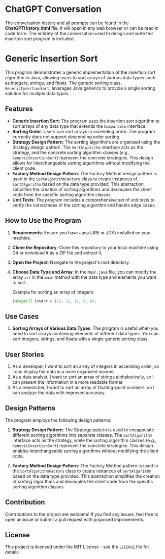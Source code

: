 # ChatGPT Conversation

The conversation history and all prompts can be found in the **ChatGPTHistory.html** file, it will open in any web browser or can be read in code form. The entirety of the conversation used to design and write this insertion sort program is included.

# Generic Insertion Sort

This program demonstrates a generic implementation of the insertion sort algorithm in Java, allowing users to sort arrays of various data types such as integers, strings, and floats. The generic sorting class, `GenericInsertionSort`, leverages Java generics to provide a single sorting solution for multiple data types.

## Features

- **Generic Insertion Sort**: The program uses the insertion sort algorithm to sort arrays of any data type that extends the `Comparable` interface.
- **Sorting Order**: Users can sort arrays in ascending order. The program currently does not support descending order sorting.
- **Strategy Design Pattern**: The sorting algorithms are organized using the Strategy design pattern. The `SortAlgorithm` interface acts as the strategy, and the concrete sorting algorithm classes (e.g., `GenericInsertionSort`) represent the concrete strategies. This design allows for interchangeable sorting algorithms without modifying the client code.
- **Factory Method Design Pattern**: The Factory Method design pattern is used in the `SortAlgorithmFactory` class to create instances of `SortAlgorithm` based on the data type provided. This abstraction simplifies the creation of sorting algorithms and decouples the client code from the specific sorting algorithm classes.
- **Unit Tests**: The program includes a comprehensive set of unit tests to verify the correctness of the sorting algorithm and handle edge cases.

## How to Use the Program

1. **Requirements**: Ensure you have Java (JRE or JDK) installed on your machine.

2. **Clone the Repository**: Clone this repository to your local machine using Git or download it as a ZIP file and extract it.

3. **Open the Project**: Navigate to the project's root directory.

4. **Choose Data Type and Array**: In the `Main.java` file, you can modify the array `arr` in the `main` method with the data type and elements you want to sort.

   Example for sorting an array of integers:
   ```java
   Integer[] intArr = {12, 11, 13, 5, 6};

## Use Cases

1. **Sorting Arrays of Various Data Types**: The program is useful when you need to sort arrays containing elements of different data types. You can sort integers, strings, and floats with a single generic sorting class.

## User Stories

1. As a developer, I want to sort an array of integers in ascending order, so I can display the data in a more organized manner.
2. As a data analyst, I want to sort an array of strings alphabetically, so I can present the information in a more readable format.
3. As a researcher, I want to sort an array of floating-point numbers, so I can analyze the data with improved accuracy.

## Design Patterns

The program employs the following design patterns:

1. **Strategy Design Pattern**: The Strategy pattern is used to encapsulate different sorting algorithms into separate classes. The `SortAlgorithm` interface acts as the strategy, while the sorting algorithm classes (e.g., `GenericInsertionSort`) represent the concrete strategies. This design enables interchangeable sorting algorithms without modifying the client code.

2. **Factory Method Design Pattern**: The Factory Method pattern is used in the `SortAlgorithmFactory` class to create instances of `SortAlgorithm` based on the data type provided. This abstraction simplifies the creation of sorting algorithms and decouples the client code from the specific sorting algorithm classes.

## Contribution

Contributions to the project are welcome! If you find any issues, feel free to open an issue or submit a pull request with proposed improvements.

## License

This project is licensed under the MIT License - see the `LICENSE` file for details.
